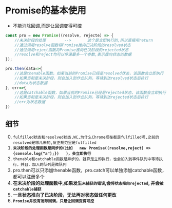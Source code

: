 # Promise的基本使用

- 不能消除回调,而是让回调变得可控

```js
const pro = new Promise((resolve, rejecte) => {
    //未决阶段的处理        -->       这个是立即执行的,所以直接用return
    //通过调用resolve函数将Promise推向已决阶段的resolved状态
    //通过调用reject函数将Promise推向已决阶段的rejected状态
    //resolve和reject均可以传递最多一个参数,表示推向状态的数据
});

pro.then(data=>{
    //这是thenable函数，如果当前的Promise已经是resolved状态，该函数会立即执行
    //如果当前是未决阶段，则会加入到作业队列，等待到达resolved状态后执行
    //data为状态数据
}, err=>{
    //这是catchable函数，如果当前的Promise已经是rejected状态，该函数会立即执行
    //如果当前是未决阶段，则会加入到作业队列，等待到达rejected状态后执行
    //err为状态数据
})
```


## 细节
0. `fulfilled状态和resolved状态,WC,为什么Chrome现在都是fulfilled呢,之前的resolved是哪儿来的,反正规范里是fulfilled`
1. **`未决阶段的处理函数是同步的(比如   new Promise((resolve,reject) => {console.log("a");})   )，会立即执行`**
2. `thenable和catchable函数是异步的，就算是立即执行，也会加入到事件队列中等待执行，并且，加入的队列是微队列`
3. pro.then可以只添加thenable函数，pro.catch可以单独添加catchable函数，都可以注册多个
4. **在未决阶段的处理函数中,如果发生`未捕获的错误`,会`将状态推向rejected`, 并会`被catchable捕获`**
5. **一旦状态推向了已决阶段，无法再对状态做任何更改**
6. **`Promise并没有消除回调，只是让回调变得可控`**